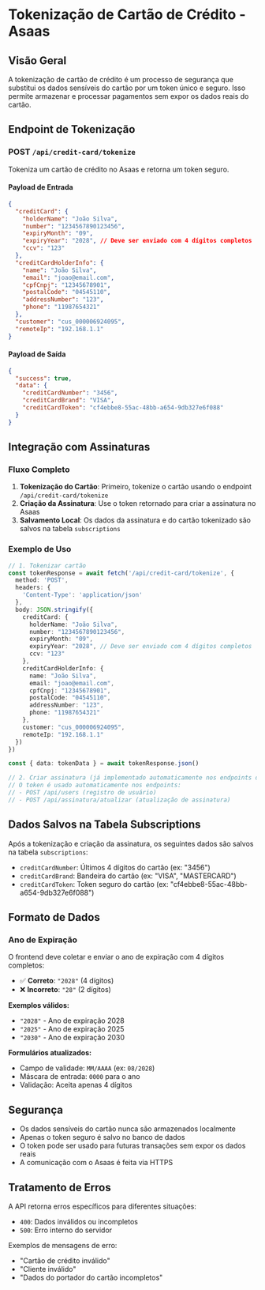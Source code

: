 # Tokenização de Cartão de Crédito - Asaas

## Visão Geral

A tokenização de cartão de crédito é um processo de segurança que substitui os dados sensíveis do cartão por um token único e seguro. Isso permite armazenar e processar pagamentos sem expor os dados reais do cartão.

## Endpoint de Tokenização

### POST `/api/credit-card/tokenize`

Tokeniza um cartão de crédito no Asaas e retorna um token seguro.

#### Payload de Entrada

```json
{
  "creditCard": {
    "holderName": "João Silva",
    "number": "1234567890123456",
    "expiryMonth": "09",
    "expiryYear": "2028", // Deve ser enviado com 4 dígitos completos
    "ccv": "123"
  },
  "creditCardHolderInfo": {
    "name": "João Silva",
    "email": "joao@email.com",
    "cpfCnpj": "12345678901",
    "postalCode": "04545110",
    "addressNumber": "123",
    "phone": "11987654321"
  },
  "customer": "cus_000006924095",
  "remoteIp": "192.168.1.1"
}
```

#### Payload de Saída

```json
{
  "success": true,
  "data": {
    "creditCardNumber": "3456",
    "creditCardBrand": "VISA",
    "creditCardToken": "cf4ebbe8-55ac-48bb-a654-9db327e6f088"
  }
}
```

## Integração com Assinaturas

### Fluxo Completo

1. **Tokenização do Cartão**: Primeiro, tokenize o cartão usando o endpoint `/api/credit-card/tokenize`
2. **Criação da Assinatura**: Use o token retornado para criar a assinatura no Asaas
3. **Salvamento Local**: Os dados da assinatura e do cartão tokenizado são salvos na tabela `subscriptions`

### Exemplo de Uso

```typescript
// 1. Tokenizar cartão
const tokenResponse = await fetch('/api/credit-card/tokenize', {
  method: 'POST',
  headers: {
    'Content-Type': 'application/json'
  },
  body: JSON.stringify({
    creditCard: {
      holderName: "João Silva",
      number: "1234567890123456",
      expiryMonth: "09",
      expiryYear: "2028", // Deve ser enviado com 4 dígitos completos
      ccv: "123"
    },
    creditCardHolderInfo: {
      name: "João Silva",
      email: "joao@email.com",
      cpfCnpj: "12345678901",
      postalCode: "04545110",
      addressNumber: "123",
      phone: "11987654321"
    },
    customer: "cus_000006924095",
    remoteIp: "192.168.1.1"
  })
})

const { data: tokenData } = await tokenResponse.json()

// 2. Criar assinatura (já implementado automaticamente nos endpoints de registro e atualização)
// O token é usado automaticamente nos endpoints:
// - POST /api/users (registro de usuário)
// - POST /api/assinatura/atualizar (atualização de assinatura)
```

## Dados Salvos na Tabela Subscriptions

Após a tokenização e criação da assinatura, os seguintes dados são salvos na tabela `subscriptions`:

- `creditCardNumber`: Últimos 4 dígitos do cartão (ex: "3456")
- `creditCardBrand`: Bandeira do cartão (ex: "VISA", "MASTERCARD")
- `creditCardToken`: Token seguro do cartão (ex: "cf4ebbe8-55ac-48bb-a654-9db327e6f088")

## Formato de Dados

### Ano de Expiração
O frontend deve coletar e enviar o ano de expiração com 4 dígitos completos:

- ✅ **Correto**: `"2028"` (4 dígitos)
- ❌ **Incorreto**: `"28"` (2 dígitos)

**Exemplos válidos:**
- `"2028"` - Ano de expiração 2028
- `"2025"` - Ano de expiração 2025
- `"2030"` - Ano de expiração 2030

**Formulários atualizados:**
- Campo de validade: `MM/AAAA` (ex: `08/2028`)
- Máscara de entrada: `0000` para o ano
- Validação: Aceita apenas 4 dígitos

## Segurança

- Os dados sensíveis do cartão nunca são armazenados localmente
- Apenas o token seguro é salvo no banco de dados
- O token pode ser usado para futuras transações sem expor os dados reais
- A comunicação com o Asaas é feita via HTTPS

## Tratamento de Erros

A API retorna erros específicos para diferentes situações:

- `400`: Dados inválidos ou incompletos
- `500`: Erro interno do servidor

Exemplos de mensagens de erro:
- "Cartão de crédito inválido"
- "Cliente inválido"
- "Dados do portador do cartão incompletos"
